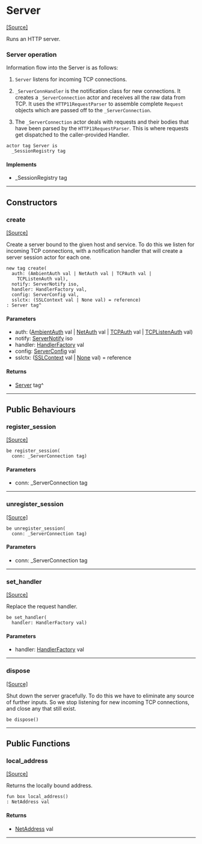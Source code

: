 # Server
<span class="source-link">[[Source]](src/server/server.md#L11)</span>

Runs an HTTP server.

### Server operation

Information flow into the Server is as follows:

1. `Server` listens for incoming TCP connections.

2. `_ServerConnHandler` is the notification class for new connections. It creates
a `_ServerConnection` actor and receives all the raw data from TCP. It uses
the `HTTP11RequestParser` to assemble complete `Request` objects which are passed off
to the `_ServerConnection`.

3. The `_ServerConnection` actor deals with requests and their bodies
that have been parsed by the `HTTP11RequestParser`. This is where requests get
dispatched to the caller-provided Handler.


```pony
actor tag Server is
  _SessionRegistry tag
```

#### Implements

* _SessionRegistry tag

---

## Constructors

### create
<span class="source-link">[[Source]](src/server/server.md#L40)</span>


Create a server bound to the given host and service. To do this we
listen for incoming TCP connections, with a notification handler
that will create a server session actor for each one.


```pony
new tag create(
  auth: (AmbientAuth val | NetAuth val | TCPAuth val | 
    TCPListenAuth val),
  notify: ServerNotify iso,
  handler: HandlerFactory val,
  config: ServerConfig val,
  sslctx: (SSLContext val | None val) = reference)
: Server tag^
```
#### Parameters

*   auth: ([AmbientAuth](builtin-AmbientAuth.md) val | [NetAuth](net-NetAuth.md) val | [TCPAuth](net-TCPAuth.md) val | 
    [TCPListenAuth](net-TCPListenAuth.md) val)
*   notify: [ServerNotify](server-ServerNotify.md) iso
*   handler: [HandlerFactory](server-HandlerFactory.md) val
*   config: [ServerConfig](server-ServerConfig.md) val
*   sslctx: ([SSLContext](net_ssl-SSLContext.md) val | [None](builtin-None.md) val) = reference

#### Returns

* [Server](server-Server.md) tag^

---

## Public Behaviours

### register_session
<span class="source-link">[[Source]](src/server/server.md#L64)</span>


```pony
be register_session(
  conn: _ServerConnection tag)
```
#### Parameters

*   conn: _ServerConnection tag

---

### unregister_session
<span class="source-link">[[Source]](src/server/server.md#L93)</span>


```pony
be unregister_session(
  conn: _ServerConnection tag)
```
#### Parameters

*   conn: _ServerConnection tag

---

### set_handler
<span class="source-link">[[Source]](src/server/server.md#L96)</span>


Replace the request handler.


```pony
be set_handler(
  handler: HandlerFactory val)
```
#### Parameters

*   handler: [HandlerFactory](server-HandlerFactory.md) val

---

### dispose
<span class="source-link">[[Source]](src/server/server.md#L104)</span>


Shut down the server gracefully. To do this we have to eliminate
any source of further inputs. So we stop listening for new incoming
TCP connections, and close any that still exist.


```pony
be dispose()
```

---

## Public Functions

### local_address
<span class="source-link">[[Source]](src/server/server.md#L116)</span>


Returns the locally bound address.


```pony
fun box local_address()
: NetAddress val
```

#### Returns

* [NetAddress](net-NetAddress.md) val

---

